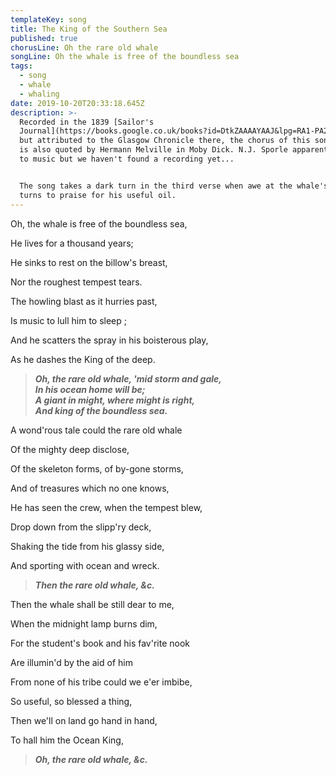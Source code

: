 ```yaml
---
templateKey: song
title: The King of the Southern Sea
published: true
chorusLine: Oh the rare old whale
songLine: Oh the whale is free of the boundless sea
tags:
  - song
  - whale
  - whaling
date: 2019-10-20T20:33:18.645Z
description: >-
  Recorded in the 1839 [Sailor's
  Journal](https://books.google.co.uk/books?id=DtkZAAAAYAAJ&lpg=RA1-PA288&ots=dj4ARYQZrM&dq=h%2C%20the%20whale%20is%20free%20of%20the%20boundless%20sea%2C%20He%20lives%20for%20a%20thousand%20years%3B&pg=RA1-PA288#v=onepage&q=h,%20the%20whale%20is%20free%20of%20the%20boundless%20sea,%20He%20lives%20for%20a%20thousand%20years;&f=false),
  but attributed to the Glasgow Chronicle there, the chorus of this song or poem
  is also quoted by Hermann Melville in Moby Dick. N.J. Sporle apparently set it
  to music but we haven't found a recording yet...


  The song takes a dark turn in the third verse when awe at the whale's might
  turns to praise for his useful oil.
---
```

Oh, the whale is free of the boundless sea,

He lives for a thousand years;

He sinks to rest on the billow's breast,

Nor the roughest tempest tears.

The howling blast as it hurries past,

Is music to lull him to sleep ;

And he scatters the spray in his boisterous play,

As he dashes the King of the deep.

> ***Oh, the rare old whale, 'mid storm and gale,***\
> ***In his ocean home will be;***\
> ***A giant in might, where might is right,***\
> ***And king of the boundless sea.***

A wond'rous tale could the rare old whale

Of the mighty deep disclose,

Of the skeleton forms, of by-gone storms,

And of treasures which no one knows,

He has seen the crew, when the tempest blew,

Drop down from the slipp'ry deck,

Shaking the tide from his glassy side,

And sporting with ocean and wreck.

> ***Then the rare old whale, &c.***

Then the whale shall be still dear to me,

When the midnight lamp burns dim,

For the student's book and his fav'rite nook

Are illumin'd by the aid of him

From none of his tribe could we e'er imbibe,

So useful, so blessed a thing,

Then we'll on land go hand in hand,

To hall him the Ocean King,

> ***Oh, the rare old whale, &c.***
